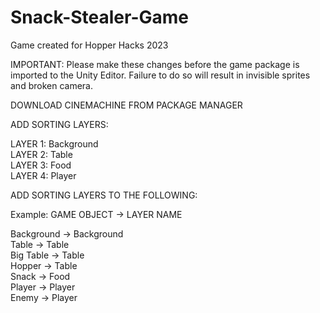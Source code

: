 # Snack-Stealer-Game
Game created for Hopper Hacks 2023

IMPORTANT: Please make these changes before the game package is imported to the Unity Editor. Failure to do so will result in invisible sprites and broken camera. <br />

DOWNLOAD CINEMACHINE FROM PACKAGE MANAGER <br />

ADD SORTING LAYERS: <br />

LAYER 1: Background <br />
LAYER 2: Table <br />
LAYER 3: Food <br />
LAYER 4: Player <br />

ADD SORTING LAYERS TO THE FOLLOWING: <br />

Example: GAME OBJECT -> LAYER NAME <br />

Background -> Background <br />
Table ->      Table <br />
Big Table ->  Table <br />
Hopper ->     Table <br />
Snack ->      Food <br />
Player ->     Player <br />
Enemy ->      Player <br />




